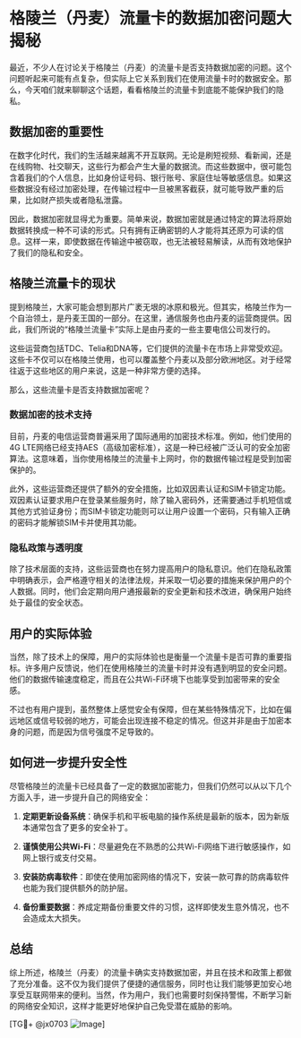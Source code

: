 # 格陵兰（丹麦）流量卡的数据加密问题大揭秘

最近，不少人在讨论关于格陵兰（丹麦）的流量卡是否支持数据加密的问题。这个问题听起来可能有点复杂，但实际上它关系到我们在使用流量卡时的数据安全。那么，今天咱们就来聊聊这个话题，看看格陵兰的流量卡到底能不能保护我们的隐私。

## 数据加密的重要性

在数字化时代，我们的生活越来越离不开互联网。无论是刷短视频、看新闻，还是在线购物、社交聊天，这些行为都会产生大量的数据流。而这些数据中，很可能包含着我们的个人信息，比如身份证号码、银行账号、家庭住址等敏感信息。如果这些数据没有经过加密处理，在传输过程中一旦被黑客截获，就可能导致严重的后果，比如财产损失或者隐私泄露。

因此，数据加密就显得尤为重要。简单来说，数据加密就是通过特定的算法将原始数据转换成一种不可读的形式。只有拥有正确密钥的人才能将其还原为可读的信息。这样一来，即使数据在传输途中被窃取，也无法被轻易解读，从而有效地保护了我们的隐私和安全。

## 格陵兰流量卡的现状

提到格陵兰，大家可能会想到那片广袤无垠的冰原和极光。但其实，格陵兰作为一个自治领土，是丹麦王国的一部分。在这里，通信服务也由丹麦的运营商提供。因此，我们所说的“格陵兰流量卡”实际上是由丹麦的一些主要电信公司发行的。

这些运营商包括TDC、Telia和DNA等，它们提供的流量卡在市场上非常受欢迎。这些卡不仅可以在格陵兰使用，也可以覆盖整个丹麦以及部分欧洲地区。对于经常往返于这些地区的用户来说，这是一种非常方便的选择。

那么，这些流量卡是否支持数据加密呢？

### 数据加密的技术支持

目前，丹麦的电信运营商普遍采用了国际通用的加密技术标准。例如，他们使用的4G LTE网络已经支持AES（高级加密标准），这是一种已经被广泛认可的安全加密算法。这意味着，当你使用格陵兰的流量卡上网时，你的数据传输过程是受到加密保护的。

此外，这些运营商还提供了额外的安全措施，比如双因素认证和SIM卡锁定功能。双因素认证要求用户在登录某些服务时，除了输入密码外，还需要通过手机短信或其他方式验证身份；而SIM卡锁定功能则可以让用户设置一个密码，只有输入正确的密码才能解锁SIM卡并使用其功能。

### 隐私政策与透明度

除了技术层面的支持，这些运营商也在努力提高用户的隐私意识。他们在隐私政策中明确表示，会严格遵守相关的法律法规，并采取一切必要的措施来保护用户的个人数据。同时，他们会定期向用户通报最新的安全更新和技术改进，确保用户始终处于最佳的安全状态。

## 用户的实际体验

当然，除了技术上的保障，用户的实际体验也是衡量一个流量卡是否可靠的重要指标。许多用户反馈说，他们在使用格陵兰的流量卡时并没有遇到明显的安全问题。他们的数据传输速度稳定，而且在公共Wi-Fi环境下也能享受到加密带来的安全感。

不过也有用户提到，虽然整体上感觉安全有保障，但在某些特殊情况下，比如在偏远地区或信号较弱的地方，可能会出现连接不稳定的情况。但这并非是由于加密本身的问题，而是因为信号强度不足导致的。

## 如何进一步提升安全性

尽管格陵兰的流量卡已经具备了一定的数据加密能力，但我们仍然可以从以下几个方面入手，进一步提升自己的网络安全：

1. **定期更新设备系统**：确保手机和平板电脑的操作系统是最新的版本，因为新版本通常包含了更多的安全补丁。
   
2. **谨慎使用公共Wi-Fi**：尽量避免在不熟悉的公共Wi-Fi网络下进行敏感操作，如网上银行或支付交易。

3. **安装防病毒软件**：即使在使用加密网络的情况下，安装一款可靠的防病毒软件也能为我们提供额外的防护层。

4. **备份重要数据**：养成定期备份重要文件的习惯，这样即使发生意外情况，也不会造成太大损失。

## 总结

综上所述，格陵兰（丹麦）的流量卡确实支持数据加密，并且在技术和政策上都做了充分准备。这不仅为我们提供了便捷的通信服务，同时也让我们能够更加安心地享受互联网带来的便利。当然，作为用户，我们也需要时刻保持警惕，不断学习新的网络安全知识，这样才能更好地保护自己免受潜在威胁的影响。

[TG💪+ @jx0703 ![Image](https://github.com/user-attachments/assets/dbca1d08-cadb-493c-b0ec-ad6f7a83f270)]